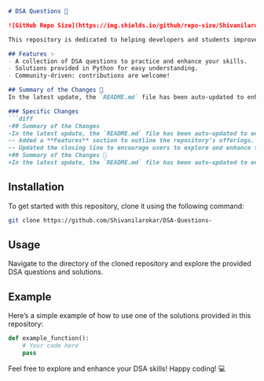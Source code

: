 ```markdown
# DSA Questions 🚀

![GitHub Repo Size](https://img.shields.io/github/repo-size/Shivanilarokar/DSA-Questions-) ![Contributors](https://img.shields.io/github/contributors/Shivanilarokar/DSA-Questions-) ![Issues](https://img.shields.io/github/issues/Shivanilarokar/DSA-Questions-)

This repository is dedicated to helping developers and students improve their skills in Data Structures and Algorithms (DSA) through a collection of curated questions and solutions.

## Features ✨
- A collection of DSA questions to practice and enhance your skills.
- Solutions provided in Python for easy understanding.
- Community-driven: contributions are welcome!

## Summary of the Changes 📝
In the latest update, the `README.md` file has been auto-updated to enhance clarity and provide additional information regarding the repository.

### Specific Changes
```diff
-## Summary of the Changes
-In the latest update, the `README.md` file has been auto-updated to enhance clarity and provide better guidance for users. Key changes include:
-- Added a **Features** section to outline the repository’s offerings.
-- Updated the closing line to encourage users to explore and enhance their DSA skills.
+## Summary of the Changes 📝
+In the latest update, the `README.md` file has been auto-updated to enhance clarity and provide additional information regarding the repository.
```

## Installation
To get started with this repository, clone it using the following command:

```bash
git clone https://github.com/Shivanilarokar/DSA-Questions-
```

## Usage
Navigate to the directory of the cloned repository and explore the provided DSA questions and solutions.

## Example
Here’s a simple example of how to use one of the solutions provided in this repository:

```python
def example_function():
    # Your code here
    pass
```

Feel free to explore and enhance your DSA skills! Happy coding! 💻
```